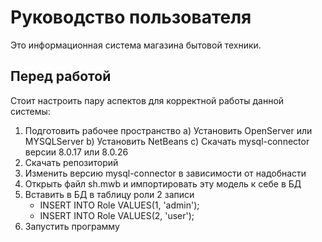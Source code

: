 # Руководство пользователя

Это информационная система магазина бытовой техники.

## Перед работой

Стоит настроить пару аспектов для корректной работы данной системы:

1. Подготовить рабочее пространство
  a) Установить OpenServer или MYSQLServer
  b) Установить NetBeans
  c) Скачать mysql-connector версии 8.0.17 или 8.0.26
3. Скачать репозиторий
4. Изменить версию mysql-connector в зависимости от надобнасти
5. Открыть файл sh.mwb и импортировать эту модель к себе в БД
6. Вставить в БД в таблицу роли 2 записи
    - INSERT INTO Role VALUES(1, 'admin');
    - INSERT INTO Role VALUES(2, 'user');
7. Запустить программу
